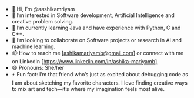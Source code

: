 - 👋 Hi, I’m @aashikamriyam
- 👀 I’m interested in Software development, Artificial Intelligence and creative problem solving.
- 🌱 I’m currently learning Java and have experience with Python, C and C++.
- 💞️ I’m looking to collaborate on Software projects or research in AI and machine learning.
- 📫 How to reach me [ashikamariyamb@gmail.com] or connect with me on LinkedIn [https://www.linkedin.com/in/ashika-mariyamb]
- 😄 Pronouns: She/her
- ⚡ Fun fact: I’m that friend who’s just as excited about debugging code as I am about sketching my favorite characters. I love finding creative ways to mix art and tech—it’s where my imagination feels most alive.

<!---
aashikamriyam/aashikamriyam is a ✨ special ✨ repository because its `README.md` (this file) appears on your GitHub profile.
You can click the Preview link to take a look at your changes.
--->
